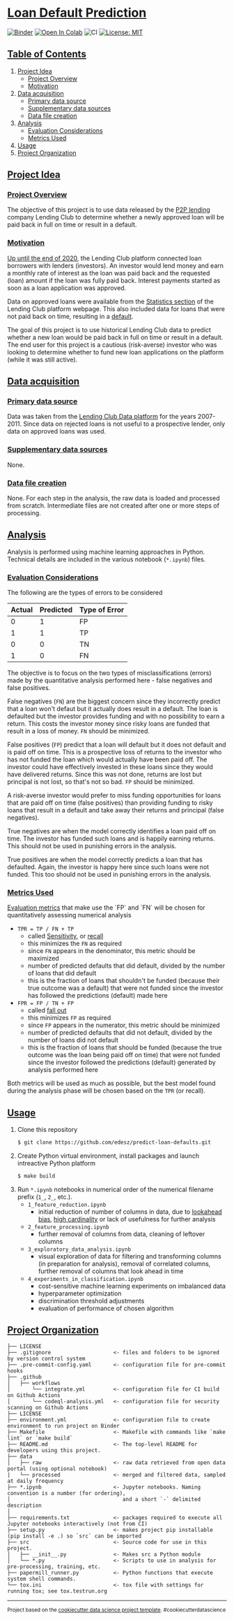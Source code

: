 # [Loan Default Prediction](#loan-default-prediction)

[![Binder](https://mybinder.org/badge_logo.svg)](https://mybinder.org/v2/gh/edesz/predict-loan-defaults) [![Open In Colab](https://colab.research.google.com/assets/colab-badge.svg)](https://colab.research.google.com/github/edesz/predict-loan-defaults/master/1_feature_reduction.ipynb) ![CI](https://github.com/edesz/predict-loan-defaults/workflows/CI/badge.svg) [![License: MIT](https://img.shields.io/badge/License-MIT-brightgreen.svg)](https://opensource.org/licenses/mit)

## [Table of Contents](#table-of-contents)
1. [Project Idea](#project-idea)
   * [Project Overview](#project-overview)
   * [Motivation](#motivation)
2. [Data acquisition](#data-acquisition)
   * [Primary data source](#primary-data-source)
   * [Supplementary data sources](#supplementary-data-sources)
   * [Data file creation](#data-file-creation)
3. [Analysis](#analysis)
   * [Evaluation Considerations](#evaluation-considerations)
   * [Metrics Used](#metrics-used)
4. [Usage](#usage)
5. [Project Organization](#project-organization)

## [Project Idea](#project-idea)

### [Project Overview](#project-overview)

The objective of this project is to use data released by the [P2P lending](https://en.wikipedia.org/wiki/Peer-to-peer_lending) company Lending Club to determine whether a newly approved loan will be paid back in full on time or result in a default.

### [Motivation](#motivation)
[Up until the end of 2020](https://www.fool.com/the-ascent/personal-loans/articles/lendingclub-ending-its-p2p-lending-platform-now-what/), the Lending Club platform connected loan borrowers with lenders (investors). An investor would lend money and earn a monthly rate of interest as the loan was paid back and the requested (loan) amount if the loan was fully paid back. Interest payments started as soon as a loan application was approved.

Data on approved loans were available from the [Statistics section](https://www.lendingclub.com/info/statistics.action) of the Lending Club platform webpage. This also included data for loans that were not paid back on time, resulting in a [default](https://en.wikipedia.org/wiki/Default_(finance)).

The goal of this project is to use historical Lending Club data to predict whether a new loan would be paid back in full on time or result in a default. The end user for this project is a cautious (risk-averse) investor who was looking to determine whether to fund new loan applications on the platform (while it was still active).

## [Data acquisition](#data-acquisition)
### [Primary data source](#primary-data-source)
Data was taken from the [Lending Club Data platform](https://www.lendingclub.com/auth/login?login_url=%2Fstatistics%2Fadditional-statistics%3F) for the years 2007-2011. Since data on rejected loans is not useful to a prospective lender, only data on approved loans was used.

### [Supplementary data sources](#supplementary-data-sources)
None.

### [Data file creation](#data-file-creation)
None. For each step in the analysis, the raw data is loaded and processed from scratch. Intermediate files are not created after one or more steps of processing.

## [Analysis](#anlysis)
Analysis is performed using machine learning approaches in Python. Technical details are included in the various notebook (`*.ipynb`) files.

### [Evaluation Considerations](#evaluation-considerations)

The following are the types of errors to be considered

| Actual | Predicted | Type of Error |
|--------|-----------|---------------|
| 0      | 1         | FP            |
| 1      | 1         | TP            |
| 0      | 0         | TN            |
| 1      | 0         | FN            |

The objective is to focus on the two types of misclassifications (errors) made by the quantitative analysis performed here - false negatives and false positives.

False negatives (`FN`) are the biggest concern since they incorrectly predict that a loan won't defaut but it actually does result in a default. The loan is defaulted but the investor provides funding and with no possibility to earn a return. This costs the investor money since risky loans are funded that result in a loss of money. `FN` should be minimized.

False positives (`FP`) predict  that a loan will default but it does not default and is paid off on time. This is a prospective loss of returns to the investor who has not funded the loan which would actually have been paid off. The investor could have effectively invested in these loans since they would have delivered returns. Since this was not done, returns are lost but principal is not lost, so that's not so bad. `FP` should be minimized.

A risk-averse investor would prefer to miss funding opportunities for loans that are paid off on time (false positives) than providing funding to risky loans that result in a default and take away their returns and principal (false negatives).

True negatives are when the model correctly identifies a loan paid off on time. The investor has funded such loans and is happily earning returns. This should not be used in punishing errors in the analysis.

True positives are when the model correctly predicts a loan that has defaulted. Again, the investor is happy here since such loans were not funded. This too should not be used in punishing errors in the analysis.

### [Metrics Used](#metrics-used)
[Evaluation metrics](https://en.wikipedia.org/wiki/Evaluation_measures_(information_retrieval)#Offline_metrics) that make use the `FP` and `FN` will be chosen for quantitatively assessing numerical analysis
- `TPR = TP / FN + TP`
  - called [Sensitivity](https://en.wikipedia.org/wiki/Sensitivity_and_specificity), or [recall](https://en.wikipedia.org/wiki/Precision_and_recall#Introduction)
  - this minimizes the `FN` as required
  - since `FN` appears in the denominator, this metric should be maximized
  - number of predicted defaults that did default, divided by the number of loans that did default
  - this is the fraction of loans that shouldn't be funded (because their true outcome was a default) that were not funded since the investor has followed the predictions (default) made here
- `FPR = FP / TN + FP`
  - called [fall out](https://en.wikipedia.org/wiki/False_positive_rate)
  - this minimizes `FP` as required
  - since `FP` appears in the numerator, this metric should be minimized
  - number of predicted defaults that did not default, divided by the number of loans did not default
  - this is the fraction of loans that should be funded (because the true outcome was the loan being paid off on time) that were not funded since the investor followed the predictions (default) generated by analysis performed here

Both metrics will be used as much as possible, but the best model found during the analysis phase will be chosen based on the `TPR` (or recall).


## [Usage](#usage)
1. Clone this repository
   ```bash
   $ git clone https://github.com/edesz/predict-loan-defaults.git
   ```
2. Create Python virtual environment, install packages and launch intreactive Python platform
   ```bash
   $ make build
   ```
3. Run `*.ipynb` notebooks in numerical order of the numerical filename prefix (`1_`, `2_`, etc.).
   - `1_feature_reduction.ipynb`
     - initial reduction of number of columns in data, due to [lookahead bias](https://corporatefinanceinstitute.com/resources/knowledge/finance/look-ahead-bias/), [high cardinality](https://en.wikipedia.org/wiki/Cardinality_(SQL_statements)) or lack of usefulness for further analysis
   - `2_feature_processing.ipynb`
     - further removal of columns from data, cleaning of leftover columns
   - `3_exploratory_data_analysis.ipynb`
     - visual exploration of data for filtering and transforming columns (in preparation for analysis), removal of correlated columns, further removal of columns that look ahead in time
   - `4_experiments_in_classification.ipynb`
     - cost-sensitive machine learning experiments on imbalanced data
     - hyperparameter optimization
     - discrimination threshold adjustments
     - evaluation of performance of chosen algorithm

## [Project Organization](#project-organization)

    ├── LICENSE
    ├── .gitignore                    <- files and folders to be ignored by version control system
    ├── .pre-commit-config.yaml       <- configuration file for pre-commit hooks
    ├── .github
    │   ├── workflows
    │       └── integrate.yml         <- configuration file for CI build on Github Actions
    │       └── codeql-analysis.yml   <- configuration file for security scanning on Github Actions
    ├── LICENSE
    ├── environment.yml               <- configuration file to create environment to run project on Binder
    ├── Makefile                      <- Makefile with commands like `make lint` or `make build`
    ├── README.md                     <- The top-level README for developers using this project.
    ├── data
    │   ├── raw                       <- raw data retrieved from open data portal (using optional notebook)
    |   └── processed                 <- merged and filtered data, sampled at daily frequency
    ├── *.ipynb                       <- Jupyter notebooks. Naming convention is a number (for ordering),
    │                                    and a short `-` delimited description
    │
    ├── requirements.txt              <- packages required to execute all Jupyter notebooks interactively (not from CI)
    ├── setup.py                      <- makes project pip installable (pip install -e .) so `src` can be imported
    ├── src                           <- Source code for use in this project.
    │   ├── __init__.py               <- Makes src a Python module
    │   └── *.py                      <- Scripts to use in analysis for pre-processing, training, etc.
    ├── papermill_runner.py           <- Python functions that execute system shell commands.
    └── tox.ini                       <- tox file with settings for running tox; see tox.testrun.org

--------

<p><small>Project based on the <a target="_blank" href="https://drivendata.github.io/cookiecutter-data-science/">cookiecutter data science project template</a>. #cookiecutterdatascience</small></p>
